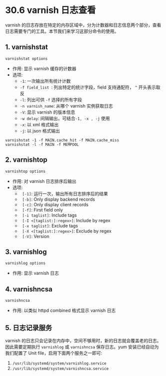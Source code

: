 # 30.6 varnish 日志查看
varnish 的日志存放在特定的内存区域中，分为计数器和日志信息两个部分，查看日志需要专门的工具。本节我们来学习这部分命令的使用。

## 1. varnishstat
`varnishstat options`
- 作用: 显示 varnish 缓存的计数器
- 选项:
    - `-1`: 一次输出所有统计计数
    - `-f field_list `: 列出特定的统计字段，field 支持通配符， `^` 开头表示取反
    - `-l`: 列出可供 `-f` 选择的所有字段      
    - `-n varnish_name`: 从哪个 varnish 实例获取日志    
    - `-V`: 显示 varnish 的版本信息
    - `-w delay`: 间隔输出，可结合`-1, -x , -j` 使用
    - `-x`: 以 xml 格式输出
    - `-j`: 以 json 格式输出

```
varnishstat -1 -f MAIN.cache_hit -f MAIN.cache_miss
varnishstat -l -f MAIN -f MEMPOOL
```

## 2. varnishtop
`varnishtop options`
- 作用: 对 varnish 日志排序后输出
- 选项:
    - ` [-1]`:                      运行一次，输出所有日志排序后的结果
    - ` [-b]`:                      Only display backend records
    - ` [-c]`:                      Only display client records
    - ` [-f]`:                      First field only
    - ` [-i taglist]`:              Include tags
    - ` [-I <[taglist:]:regex>]`:   Include by regex
    - ` [-x taglist]`:              Exclude tags
    - ` [-X <[taglist:]:regex>]`:   Exclude by regex
    - ` [-V]`:                      Version



## 3. varnishlog
`varnishlog options`
- 作用: 显示 varnish 日志

## 4. varnishncsa
`varnishncsa`
- 作用: 以类似 httpd combined 格式显示 varnish 日志


## 5. 日志记录服务
varnish 的日志只会记录在内存中，空间不够用时，新的日志就会覆盖老的日志。因此需要定期执行 `varnishlog` 或  `varnishncsa` 保存日志。yum 安装已经自动为我们配置了 Unit file，启用下面两个服务之一即可:
1. `/usr/lib/systemd/system/varnishlog.service`
2. `/usr/lib/systemd/system/varnishncsa.service`
 
